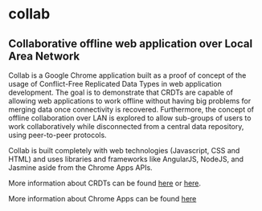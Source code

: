 collab
======
Collaborative offline web application over Local Area Network
------

Collab is a Google Chrome application built as a proof of concept of the usage of Conflict-Free Replicated Data Types in web application development. The goal is to demonstrate that CRDTs are capable of allowing web applications to work offline without having big problems for merging data once connectivity is recovered. Furthermore, the concept of offline collaboration over LAN is explored to allow sub-groups of users to work collaboratively while disconnected from a central data repository, using peer-to-peer protocols.


Collab is built completely with web technologies (Javascript, CSS and HTML) and uses libraries and frameworks like AngularJS, NodeJS, and Jasmine aside from the Chrome Apps APIs.

More information about CRDTs can be found <a href="http://research.microsoft.com/apps/video/default.aspx?id=153540&r=1">here</a> or <a href="http://hal.inria.fr/docs/00/60/93/99/PDF/RR-7687.pdf">here</a>.

More information about Chrome Apps can be found <a href="https://developer.chrome.com/apps/about_apps">here</a>



